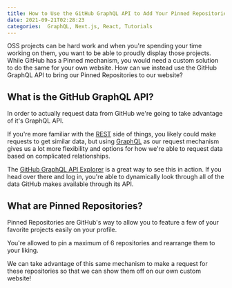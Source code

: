 ```yaml
---
title: How to Use the GitHub GraphQL API to Add Your Pinned Repositories In Next.js & React
date: 2021-09-21T02:28:23
categories:  GraphQL, Next.js, React, Tutorials
---
```

OSS projects can be hard work and when you're spending your time working on them, you want to be able to proudly display those projects. While GitHub has a Pinned mechanism, you would need a custom solution to do the same for your own website. How can we instead use the GitHub GraphQL API to bring our Pinned Repositories to our website?

## What is the GitHub GraphQL API?

In order to actually request data from GitHub we're going to take advantage of it's GraphQL API.

If you're more familiar with the [REST](https://docs.github.com/en/rest) side of things, you likely could make requests to get similar data, but using [GraphQL](https://graphql.org/) as our request mechanism gives us a lot more flexibility and options for how we're able to request data based on complicated relationships.

The [GitHub GraphQL API Explorer](https://docs.github.com/en/graphql/overview/explorer) is a great way to see this in action. If you head over there and log in, you're able to dynamically look through all of the data GitHub makes available through its API.

## What are Pinned Repositories?

Pinned Repositories are GitHub's way to allow you to feature a few of your favorite projects easily on your profile.

You're allowed to pin a maximum of 6 repositories and rearrange them to your liking.

We can take advantage of this same mechanism to make a request for these repositories so that we can show them off on our own custom website!
